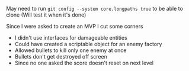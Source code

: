 May need to run `git config --system core.longpaths true` to be able to clone (Will test it when it's done)

Since I were asked to create an MVP I cut some corners
- I didn't use interfaces for damageable entities
- Could have created a scriptable object for an enemy factory
- Allowed bullets to kill only one enemy at once
- Bullets don't get destroyed off screen
- Since no one asked the score doesn't reset on next level
